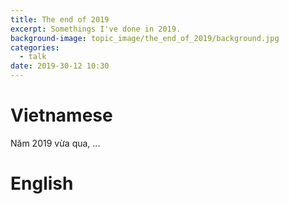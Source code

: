 ```yaml
---
title: The end of 2019
excerpt: Somethings I've done in 2019.
background-image: topic_image/the_end_of_2019/background.jpg
categories:
  - talk
date: 2019-30-12 10:30
---
```


# Vietnamese

Năm 2019 vừa qua, ...

# English